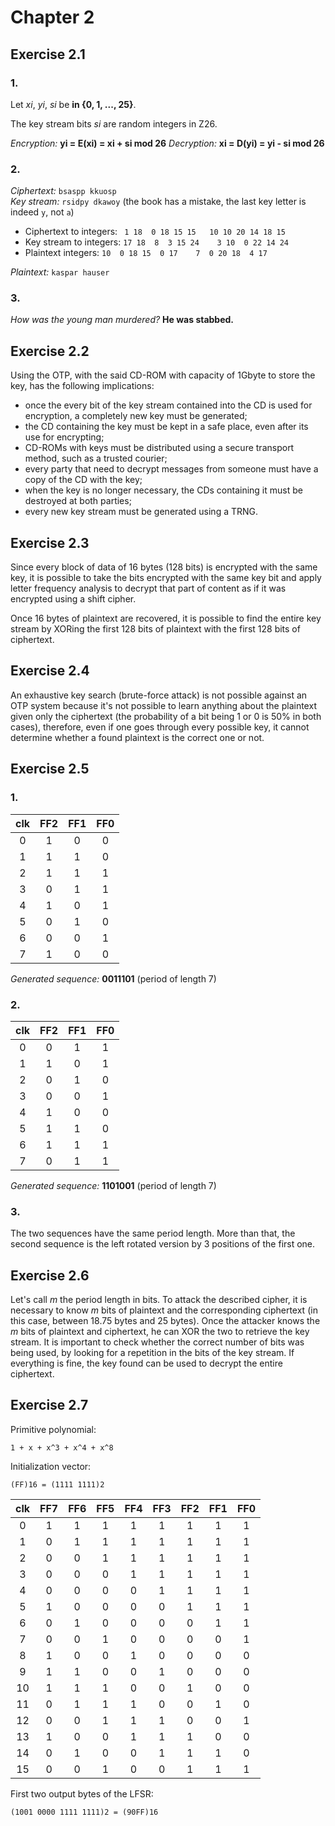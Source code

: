 # Chapter 2

## Exercise 2.1

### 1.

Let *xi*, *yi*, *si* be **in {0, 1, ..., 25}**.

The key stream bits *si* are random integers in Z26.

*Encryption:* **yi = E(xi) = xi + si mod 26**
*Decryption:* **xi = D(yi) = yi - si mod 26**

### 2.

*Ciphertext:* `bsaspp kkuosp`\
*Key stream:* `rsidpy dkawoy` (the book has a mistake, the last key letter is indeed `y`, not `a`)

- Ciphertext to integers: ` 1 18  0 18 15 15   10 10 20 14 18 15`
- Key stream to integers: `17 18  8  3 15 24    3 10  0 22 14 24`
- Plaintext integers:     `10  0 18 15  0 17    7  0 20 18  4 17`

*Plaintext:* `kaspar hauser`

### 3.

*How was the young man murdered?* **He was stabbed.**

## Exercise 2.2

Using the OTP, with the said CD-ROM with capacity of 1Gbyte to store the key,
has the following implications:
- once the every bit of the key stream contained into the CD is used for
  encryption, a completely new key must be generated;
- the CD containing the key must be kept in a safe place, even after its use
  for encrypting;
- CD-ROMs with keys must be distributed using a secure transport method, such
  as a trusted courier;
- every party that need to decrypt messages from someone must have a copy of
  the CD with the key;
- when the key is no longer necessary, the CDs containing it must be destroyed
  at both parties;
- every new key stream must be generated using a TRNG.

## Exercise 2.3

Since every block of data of 16 bytes (128 bits) is encrypted with the same
key, it is possible to take the bits encrypted with the same key bit and apply
letter frequency analysis to decrypt that part of content as if it was
encrypted using a shift cipher.

Once 16 bytes of plaintext are recovered, it is possible to find the entire key
stream by XORing the first 128 bits of plaintext with the first 128 bits of
ciphertext.

## Exercise 2.4

An exhaustive key search (brute-force attack) is not possible against an OTP
system because it's not possible to learn anything about the plaintext given
only the ciphertext (the probability of a bit being 1 or 0 is 50% in both
cases), therefore, even if one goes through every possible key, it cannot
determine whether a found plaintext is the correct one or not.

## Exercise 2.5

### 1.

| clk | FF2 | FF1 | FF0 |
|:---:|:---:|:---:|:---:|
|  0  |  1  |  0  |  0  |
|  1  |  1  |  1  |  0  |
|  2  |  1  |  1  |  1  |
|  3  |  0  |  1  |  1  |
|  4  |  1  |  0  |  1  |
|  5  |  0  |  1  |  0  |
|  6  |  0  |  0  |  1  |
|  7  |  1  |  0  |  0  |

*Generated sequence:* **0011101** (period of length 7)

### 2.

| clk | FF2 | FF1 | FF0 |
|:---:|:---:|:---:|:---:|
|  0  |  0  |  1  |  1  |
|  1  |  1  |  0  |  1  |
|  2  |  0  |  1  |  0  |
|  3  |  0  |  0  |  1  |
|  4  |  1  |  0  |  0  |
|  5  |  1  |  1  |  0  |
|  6  |  1  |  1  |  1  |
|  7  |  0  |  1  |  1  |

*Generated sequence:* **1101001** (period of length 7)

### 3.

The two sequences have the same period length. More than that, the second
sequence is the left rotated version by 3 positions of the first one.

## Exercise 2.6

Let's call *m* the period length in bits. To attack the described cipher, it is
necessary to know *m* bits of plaintext and the corresponding ciphertext (in
this case, between 18.75 bytes and 25 bytes). Once the attacker knows the *m*
bits of plaintext and ciphertext, he can XOR the two to retrieve the key
stream. It is important to check whether the correct number of bits was being
used, by looking for a repetition in the bits of the key stream. If everything
is fine, the key found can be used to decrypt the entire ciphertext.

## Exercise 2.7

Primitive polynomial:
```
1 + x + x^3 + x^4 + x^8
```

Initialization vector:
```
(FF)16 = (1111 1111)2
```

| clk | FF7 | FF6 | FF5 | FF4 | FF3 | FF2 | FF1 | FF0 |
|:---:|:---:|:---:|:---:|:---:|:---:|:---:|:---:|:---:|
|  0  |  1  |  1  |  1  |  1  |  1  |  1  |  1  |  1  |
|  1  |  0  |  1  |  1  |  1  |  1  |  1  |  1  |  1  |
|  2  |  0  |  0  |  1  |  1  |  1  |  1  |  1  |  1  |
|  3  |  0  |  0  |  0  |  1  |  1  |  1  |  1  |  1  |
|  4  |  0  |  0  |  0  |  0  |  1  |  1  |  1  |  1  |
|  5  |  1  |  0  |  0  |  0  |  0  |  1  |  1  |  1  |
|  6  |  0  |  1  |  0  |  0  |  0  |  0  |  1  |  1  |
|  7  |  0  |  0  |  1  |  0  |  0  |  0  |  0  |  1  |
|  8  |  1  |  0  |  0  |  1  |  0  |  0  |  0  |  0  |
|  9  |  1  |  1  |  0  |  0  |  1  |  0  |  0  |  0  |
| 10  |  1  |  1  |  1  |  0  |  0  |  1  |  0  |  0  |
| 11  |  0  |  1  |  1  |  1  |  0  |  0  |  1  |  0  |
| 12  |  0  |  0  |  1  |  1  |  1  |  0  |  0  |  1  |
| 13  |  1  |  0  |  0  |  1  |  1  |  1  |  0  |  0  |
| 14  |  0  |  1  |  0  |  0  |  1  |  1  |  1  |  0  |
| 15  |  0  |  0  |  1  |  0  |  0  |  1  |  1  |  1  |

First two output bytes of the LFSR:
```
(1001 0000 1111 1111)2 = (90FF)16
```
